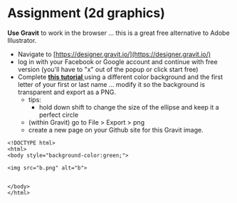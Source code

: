 # Assignment \(2d graphics\)

**Use Gravit** to work in the browser ... this is a great free alternative to Adobe Illustrator.

* Navigate to [https://designer.gravit.io/](https://designer.gravit.io/)
* log in with your Facebook or Google account and continue with free version \(you'll have to "x" out of the popup or click start free\)
* Complete [**this tutorial** ](https://www.youtube.com/watch?v=1uE8nNv3x5k)using a different color background and the first letter of your first or last name ... modify it so the background is transparent and export as a PNG.
  * tips:
    * hold down shift to change the size of the ellipse and keep it a perfect circle
  * \(within Gravit\) go to File &gt; Export &gt; png
  * create a new page on your Github site for this Gravit image.

```text
<!DOCTYPE html>
<html>
<body style="background-color:green;">

<img src="b.png" alt="b">


</body>
</html>
```


